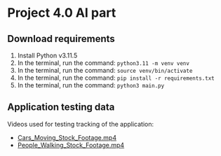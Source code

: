 # Project 4.0 AI part

## Download requirements
1) Install Python v3.11.5
2) In the terminal, run the command: `python3.11 -m venv venv`
3) In the terminal, run the command: `source venv/bin/activate`
4) In the terminal, run the command: `pip install -r requirements.txt`
5) In the terminal, run the command: `python3 main.py`

## Application testing data
Videos used for testing tracking of the application:
- [Cars_Moving_Stock_Footage.mp4](https://www.youtube.com/watch?v=Y1jTEyb3wiI)
- [People_Walking_Stock_Footage.mp4](https://www.youtube.com/watch?v=Y1jTEyb3wiI)